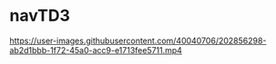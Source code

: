 # navTD3



https://user-images.githubusercontent.com/40040706/202856298-ab2d1bbb-1f72-45a0-acc9-e1713fee5711.mp4

